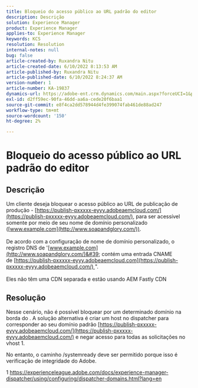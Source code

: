 ```yaml
---
title: Bloqueio do acesso público ao URL padrão do editor
description: Descrição
solution: Experience Manager
product: Experience Manager
applies-to: Experience Manager
keywords: KCS
resolution: Resolution
internal-notes: null
bug: false
article-created-by: Ruxandra Nitu
article-created-date: 6/10/2022 8:13:53 AM
article-published-by: Ruxandra Nitu
article-published-date: 6/10/2022 8:24:37 AM
version-number: 1
article-number: KA-19837
dynamics-url: https://adobe-ent.crm.dynamics.com/main.aspx?forceUCI=1&pagetype=entityrecord&etn=knowledgearticle&id=59764c3e-95e8-ec11-bb3c-000d3a3b17fa
exl-id: d2ff59ec-90fa-46dd-aa6a-cede20f6baa1
source-git-commit: e8f4ca2dd578944d4fe399074fab461de88ad247
workflow-type: tm+mt
source-wordcount: '150'
ht-degree: 2%

---
```


# Bloqueio do acesso público ao URL padrão do editor

## Descrição

Um cliente deseja bloquear o acesso público ao URL de publicação de produção - [https://publish-pxxxxx-eyyy.adobeaemcloud.com/](https://publish-pxxxxx-eyyy.adobeaemcloud.com/), para ser acessível somente por meio de seu nome de domínio personalizado ([www.example.com](http://www.soapandglory.com/)). <br><br>De acordo com a configuração de nome de domínio personalizado, o registro DNS de &#39;[www.example.com](http://www.soapandglory.com/)&#39; contém uma entrada CNAME de [https://publish-pxxxxx-eyyy.adobeaemcloud.com](https://publish-pxxxxx-eyyy.adobeaemcloud.com/) &quot;. <br><br>Eles não têm uma CDN separada e estão usando AEM Fastly CDN

## Resolução


Nesse cenário, não é possível bloquear por um determinado domínio na borda do .
A solução alternativa é criar um host no dispatcher para corresponder ao seu domínio padrão [https://publish-pxxxxx-eyyy.adobeaemcloud.com/](https://publish-pxxxxx-eyyy.adobeaemcloud.com/) e negar acesso para todas as solicitações no vhost 1.

No entanto, o caminho /systemready deve ser permitido porque isso é verificação de integridade do Adobe.

1 https://experienceleague.adobe.com/docs/experience-manager-dispatcher/using/configuring/dispatcher-domains.html?lang=en
